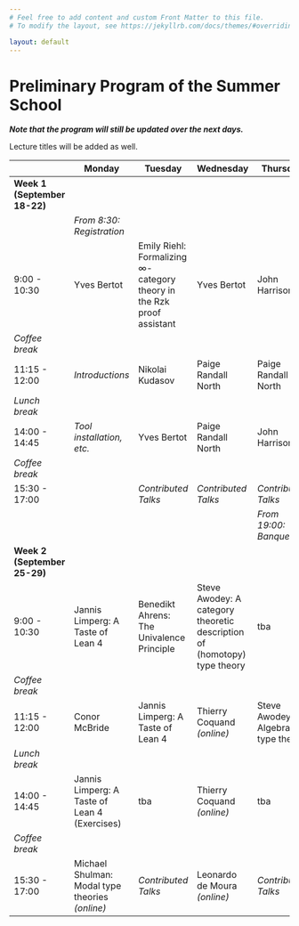 ```yaml
---
# Feel free to add content and custom Front Matter to this file.
# To modify the layout, see https://jekyllrb.com/docs/themes/#overriding-theme-defaults

layout: default
---
```


# Preliminary Program of the Summer School #

***Note that the program will still be updated over the next days.***

Lecture titles will be added as well.

|                              | Monday                         | Tuesday             | Wednesday           | Thursday                     | Friday              |
|------------------------------|--------------------------------|---------------------|---------------------|------------------------------|---------------------|
| **Week 1 (September 18-22)** |
|                              | *From 8:30:<br> Registration*  | 
| 9:00 - 10:30                 | Yves Bertot                    | Emily Riehl: Formalizing ∞-category theory in the Rzk proof assistant         | Yves Bertot         | John Harrison                | John Harrison       |
| *Coffee break*
| 11:15 - 12:00                | *Introductions*                | Nikolai Kudasov     | Paige Randall North | Paige Randall North | Angeliki Koutsoukou-Argyraki |
| *Lunch break*
| 14:00 - 14:45                | *Tool installation, etc.*                               | Yves Bertot         | Paige Randall North | John Harrison                | Angeliki Koutsoukou-Argyraki |
| *Coffee break*
| 15:30 - 17:00                |                                | *Contributed Talks* | *Contributed Talks* | *Contributed Talks*
|                              |                                |                     |                     | *From 19:00:<br> Banquet*
| **Week 2 (September 25-29)** |
| 9:00 - 10:30                 | Jannis Limperg: A Taste of Lean 4                 | Benedikt Ahrens: The Univalence Principle     | Steve Awodey: A category theoretic description of (homotopy) type theory                 | tba                 | tba
| *Coffee break*
| 11:15 - 12:00                | Conor McBride                         | Jannis Limperg: A Taste of Lean 4      | Thierry Coquand *(online)*   | Steve Awodey: Algebraic type theory                 | tba
| *Lunch break*
| 14:00 - 14:45                | Jannis Limperg: A Taste of Lean 4 (Exercises)                 | tba                 | Thierry Coquand *(online)*   | tba                 |
| *Coffee break*
| 15:30 - 17:00                | Michael Shulman: Modal type theories *(online)*     | *Contributed Talks* | Leonardo de Moura *(online)* | *Contributed Talks*          |
